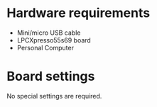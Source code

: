 Hardware requirements
=====================
- Mini/micro USB cable
- LPCXpresso55s69 board
- Personal Computer

Board settings
============
No special settings are required.

